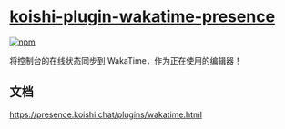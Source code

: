 # [koishi-plugin-wakatime-presence](https://presence.koishi.chat/plugins/wakatime.html)
 
[![npm](https://img.shields.io/npm/v/koishi-plugin-wakatime-presence?style=flat-square)](https://www.npmjs.com/package/koishi-plugin-wakatime-presence)

将控制台的在线状态同步到 WakaTime，作为正在使用的编辑器！

## 文档

<https://presence.koishi.chat/plugins/wakatime.html>
